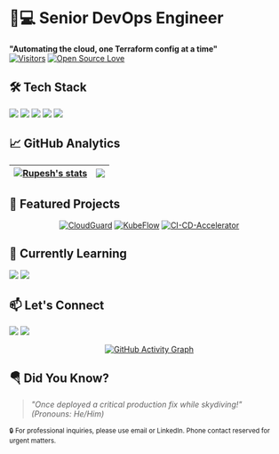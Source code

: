 # 👨💻 Senior DevOps Engineer
**"Automating the cloud, one Terraform config at a time"**  
[![Visitors](https://komarev.com/ghpvc/?username=rupesh3433&style=flat-square&color=blueviolet)](https://github.com/rupesh3433)
[![Open Source Love](https://badges.frapsoft.com/os/v2/open-source.svg?v=103)](https://github.com/rupesh3433)

## 🛠 Tech Stack
<p align="left">
  <img src="https://img.shields.io/badge/AWS-%23FF9900.svg?style=for-the-badge&logo=amazon-aws&logoColor=white">
  <img src="https://img.shields.io/badge/kubernetes-%23326ce5.svg?style=for-the-badge&logo=kubernetes&logoColor=white">
  <img src="https://img.shields.io/badge/python-3670A0?style=for-the-badge&logo=python&logoColor=ffdd54">
  <img src="https://img.shields.io/badge/terraform-%235835CC.svg?style=for-the-badge&logo=terraform&logoColor=white">
  <img src="https://img.shields.io/badge/docker-%230db7ed.svg?style=for-the-badge&logo=docker&logoColor=white">
</p>

## 📈 GitHub Analytics
| <a href="https://github.com/rupesh3433"><img align="center" src="https://github-readme-stats.vercel.app/api?username=rupesh3433&show_icons=true&theme=default&hide_border=true" alt="Rupesh's stats" /></a> | <a href="https://github.com/rupesh3433"><img align="center" src="https://github-readme-stats.vercel.app/api/top-langs/?username=rupesh3433&theme=default&layout=compact&hide_border=true" /></a> |
| ------------- | ------------- |

## 🚀 Featured Projects
<div align="center">
  
[![CloudGuard](https://github-readme-stats.vercel.app/api/pin/?username=rupesh3433&repo=CloudGuard&theme=default&show_owner=true)](https://github.com/rupesh3433/CloudGuard)
[![KubeFlow](https://github-readme-stats.vercel.app/api/pin/?username=rupesh3433&repo=KubeFlow&theme=default&show_owner=true)](https://github.com/rupesh3433/KubeFlow)
[![CI-CD-Accelerator](https://github-readme-stats.vercel.app/api/pin/?username=rupesh3433&repo=CI-CD-Accelerator&theme=default&show_owner=true)](https://github.com/rupesh3433/CI-CD-Accelerator)

</div>

## 🌱 Currently Learning
<p>
  <img src="https://img.shields.io/badge/AWS%20Lambda-%23FF9900.svg?style=flat-square&logo=awslambda&logoColor=white">
  <img src="https://img.shields.io/badge/Azure%20Functions-%230078D4.svg?style=flat-square&logo=microsoftazure&logoColor=white">
</p>

## 📫 Let's Connect
<p align="left">
  <a href="mailto:rupesh.poudel22@pccoepune.org"><img src="https://img.shields.io/badge/Email-D14836?style=for-the-badge&logo=gmail&logoColor=white"></a>
  <a href="https://www.linkedin.com/in/rupesh-poudel-1745a7249"><img src="https://img.shields.io/badge/LinkedIn-0077B5?style=for-the-badge&logo=linkedin&logoColor=white"></a>
</p>

<div align="center">
  
[![GitHub Activity Graph](https://github-readme-activity-graph.vercel.app/graph?username=rupesh3433&theme=react&area=true&hide_border=true)](https://github.com/rupesh3433)

</div>

## 🪂 Did You Know?
> *"Once deployed a critical production fix while skydiving!"*  
> *(Pronouns: He/Him)*

<sub>🔒 For professional inquiries, please use email or LinkedIn. Phone contact reserved for urgent matters.</sub>

